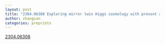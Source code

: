 ```yaml
---
layout: post
title: "2304.06308 Exploring mirror twin Higgs cosmology with present and future weak lensing surveys"
author: zhangsan
categories: preprints
---
```

[2304.06308][2304.06308]

[2304.06308]: https://arxiv.org/abs/2304.06308


